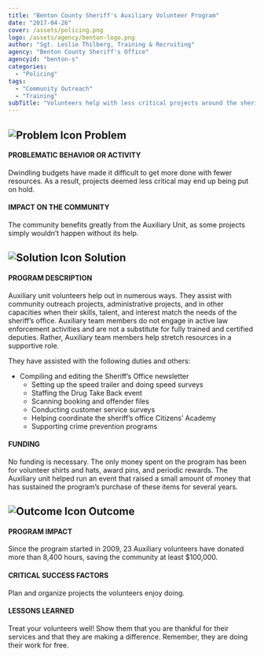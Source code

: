 ```yaml
---
title: "Benton County Sheriff's Auxiliary Volunteer Program"
date: "2017-04-26"
cover: /assets/policing.png
logo: /assets/agency/benton-logo.png
author: "Sgt. Leslie Thilberg, Training & Recruiting"
agency: "Benton County Sheriff's Office"
agencyid: "benton-s"
categories:
  - "Policing"
tags:
  - "Community Outreach"
  - "Training"
subTitle: "Volunteers help with less critical projects around the sheriff's office including, but not limited to, creating the sheriff's office newsletter, setting up speed trailer and completing speed surveys, staffing events, and supporting crime prevention programs."
---
```


## ![Problem Icon](https://github.com/google/material-design-icons/raw/master/alert/1x_web/ic_error_outline_black_48dp.png "Problem") Problem

#### PROBLEMATIC BEHAVIOR OR ACTIVITY

Dwindling budgets have made it difficult to get more done with fewer resources. As a result, projects deemed less critical may end up being put on hold.

#### IMPACT ON THE COMMUNITY

The community benefits greatly from the Auxiliary Unit, as some projects simply wouldn’t happen without its help.

## ![Solution Icon](https://github.com/google/material-design-icons/raw/master/action/1x_web/ic_lightbulb_outline_black_48dp.png "Solution") Solution

#### PROGRAM DESCRIPTION

Auxiliary unit volunteers help out in numerous ways. They assist with community outreach projects, administrative projects, and in other capacities when their skills, talent, and interest match the needs of the sheriff’s office. Auxiliary team members do not engage in active law enforcement activities and are not a substitute for fully trained and certified deputies. Rather, Auxiliary team members help stretch resources in a supportive role.

They have assisted with the following duties and others:

- Compiling and editing the Sheriff’s Office newsletter
  - Setting up the speed trailer and doing speed surveys
  - Staffing the Drug Take Back event
  - Scanning booking and offender files
  - Conducting customer service surveys
  - Helping coordinate the sheriff’s office Citizens’ Academy
  - Supporting crime prevention programs

#### FUNDING

No funding is necessary. The only money spent on the program has been for volunteer shirts and hats, award pins, and periodic rewards. The Auxiliary unit helped run an event that raised a small amount of money that has sustained the program’s purchase of these items for several years.

## ![Outcome Icon](https://github.com/google/material-design-icons/raw/master/action/1x_web/ic_view_list_black_48dp.png "Outcome") Outcome

#### PROGRAM IMPACT

Since the program started in 2009, 23 Auxiliary volunteers have donated more than 8,400 hours, saving the community at least $100,000.

#### CRITICAL SUCCESS FACTORS

Plan and organize projects the volunteers enjoy doing.

#### LESSONS LEARNED

Treat your volunteers well! Show them that you are thankful for their services and that they are making a difference. Remember, they are doing their work for free.
